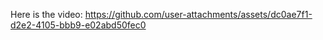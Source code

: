 Here is the video:
https://github.com/user-attachments/assets/dc0ae7f1-d2e2-4105-bbb9-e02abd50fec0

